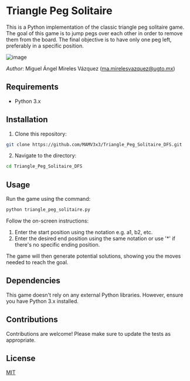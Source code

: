 # Triangle Peg Solitaire

This is a Python implementation of the classic triangle peg solitaire game. The goal of this game is to jump pegs over each other in order to remove them from the board. The final objective is to have only one peg left, preferably in a specific position.

![image](https://github.com/MAMV3x3/Triangle_Peg_Solitaire_DFS/assets/84588180/e2cafef8-9b6c-464b-a7f8-8e0566989b22)

*Author*: Miguel Ángel Mireles Vázquez (ma.mirelesvazquez@ugto.mx)

## Requirements

- Python 3.x

## Installation

1. Clone this repository:
```bash
git clone https://github.com/MAMV3x3/Triangle_Peg_Solitaire_DFS.git
```

2. Navigate to the directory:
```bash
cd Triangle_Peg_Solitaire_DFS
```
## Usage
Run the game using the command:
```bash
python triangle_peg_solitaire.py
```

Follow the on-screen instructions:

1. Enter the start position using the notation e.g. a1, b2, etc.
2. Enter the desired end position using the same notation or use '*' if there's no specific ending position.

The game will then generate potential solutions, showing you the moves needed to reach the goal.

## Dependencies
This game doesn't rely on any external Python libraries. However, ensure you have Python 3.x installed.

## Contributions
Contributions are welcome! Please make sure to update the tests as appropriate.

## License
[MIT](https://choosealicense.com/licenses/mit/)
